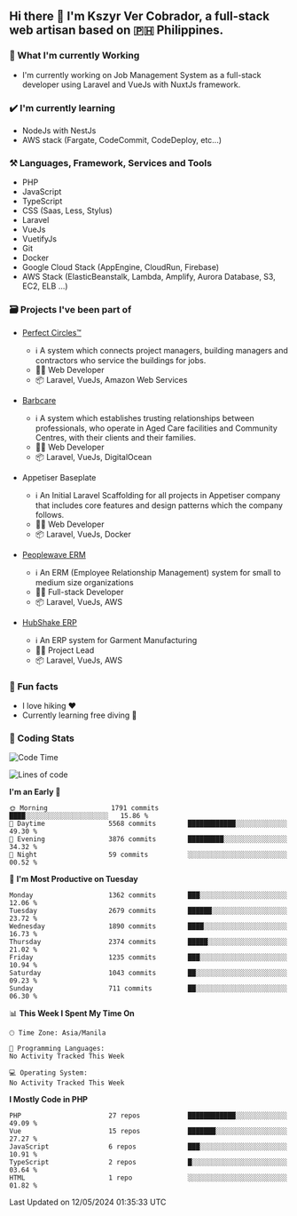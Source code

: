 ## Hi there 👋 I'm Kszyr Ver Cobrador, a full-stack web artisan based on 🇵🇭 Philippines.

### 🚀 What I'm currently Working

- I'm currently working on Job Management System as a full-stack developer using Laravel and VueJs with NuxtJs framework.

### ✔️ I'm currently learning

- NodeJs with NestJs
- AWS stack (Fargate, CodeCommit, CodeDeploy, etc...)

### ⚒️ Languages, Framework, Services and Tools
- PHP
- JavaScript
- TypeScript
- CSS (Saas, Less, Stylus)
- Laravel
- VueJs
- VuetifyJs
- Git
- Docker
- Google Cloud Stack (AppEngine, CloudRun, Firebase)
- AWS Stack (ElasticBeanstalk, Lambda, Amplify, Aurora Database, S3, EC2, ELB ...)


### 🗃 Projects I've been part of

- <a href="https://perfectcircles.com.au/" target="_blank">Perfect Circles™</a>

  - ℹ️ A system which connects project managers, building managers and contractors who service the buildings for jobs.
  - 👨‍💻 Web Developer
  - 📦 Laravel, VueJs, Amazon Web Services

- <a href="https://appetiser.com.au/portfolio/barbcare" target="_blank">Barbcare</a>

  - ℹ️ A system which establishes trusting relationships between professionals, who operate in Aged Care facilities and Community Centres, with their clients and their families.
  - 👨‍💻 Web Developer
  - 📦 Laravel, VueJs, DigitalOcean

- Appetiser Baseplate

  - ℹ️ An Initial Laravel Scaffolding for all projects in Appetiser company that includes core features and design patterns which the company follows.
  - 👨‍💻 Web Developer
  - 📦 Laravel, VueJs, Docker

- <a href="https://peoplewave.co" target="_blank">Peoplewave ERM</a>

  - ℹ️ An ERM (Employee Relationship Management) system for small to medium size organizations
  - 👨‍💻 Full-stack Developer
  - 📦 Laravel, VueJs, AWS

- <a href="https://www.posbang.com/garment-erp" target="_blank">HubShake ERP</a>

  - ℹ️ An ERP system for Garment Manufacturing
  - 👨‍💻 Project Lead
  - 📦 Laravel, VueJs, AWS

### 🌴 Fun facts

- I love hiking ❤️
- Currently learning free diving 🥽

### 🌟 Coding Stats

<!-- WakaTime Stats -->

<!--START_SECTION:waka-->
![Code Time](http://img.shields.io/badge/Code%20Time-2%2C996%20hrs%2019%20mins-blue)

![Lines of code](https://img.shields.io/badge/From%20Hello%20World%20I%27ve%20Written-10.1%20million%20lines%20of%20code-blue)

**I'm an Early 🐤** 

```text
🌞 Morning                1791 commits        ████░░░░░░░░░░░░░░░░░░░░░   15.86 % 
🌆 Daytime                5568 commits        ████████████░░░░░░░░░░░░░   49.30 % 
🌃 Evening                3876 commits        █████████░░░░░░░░░░░░░░░░   34.32 % 
🌙 Night                  59 commits          ░░░░░░░░░░░░░░░░░░░░░░░░░   00.52 % 
```
📅 **I'm Most Productive on Tuesday** 

```text
Monday                   1362 commits        ███░░░░░░░░░░░░░░░░░░░░░░   12.06 % 
Tuesday                  2679 commits        ██████░░░░░░░░░░░░░░░░░░░   23.72 % 
Wednesday                1890 commits        ████░░░░░░░░░░░░░░░░░░░░░   16.73 % 
Thursday                 2374 commits        █████░░░░░░░░░░░░░░░░░░░░   21.02 % 
Friday                   1235 commits        ███░░░░░░░░░░░░░░░░░░░░░░   10.94 % 
Saturday                 1043 commits        ██░░░░░░░░░░░░░░░░░░░░░░░   09.23 % 
Sunday                   711 commits         ██░░░░░░░░░░░░░░░░░░░░░░░   06.30 % 
```


📊 **This Week I Spent My Time On** 

```text
🕑︎ Time Zone: Asia/Manila

💬 Programming Languages: 
No Activity Tracked This Week

💻 Operating System: 
No Activity Tracked This Week
```

**I Mostly Code in PHP** 

```text
PHP                      27 repos            ████████████░░░░░░░░░░░░░   49.09 % 
Vue                      15 repos            ███████░░░░░░░░░░░░░░░░░░   27.27 % 
JavaScript               6 repos             ███░░░░░░░░░░░░░░░░░░░░░░   10.91 % 
TypeScript               2 repos             █░░░░░░░░░░░░░░░░░░░░░░░░   03.64 % 
HTML                     1 repo              ░░░░░░░░░░░░░░░░░░░░░░░░░   01.82 % 
```




 Last Updated on 12/05/2024 01:35:33 UTC
<!--END_SECTION:waka-->
